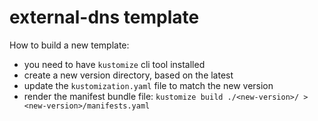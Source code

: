 # external-dns template 

How to build a new template:
- you need to have `kustomize` cli tool installed
- create a new version directory, based on the latest
- update the `kustomization.yaml` file to match the new version
- render the manifest bundle file: `kustomize build ./<new-version>/ > <new-version>/manifests.yaml`

